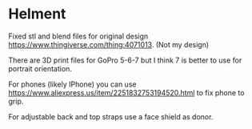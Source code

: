 # Helment 

Fixed stl and blend files for original design https://www.thingiverse.com/thing:4071013. (Not my design)

There are 3D print files for GoPro 5-6-7 but I think 7 is better to use for portrait orientation.

For phones (likely IPhone) you can use https://www.aliexpress.us/item/2251832753194520.html to fix phone to grip.

For adjustable back and top straps use a face shield as donor.